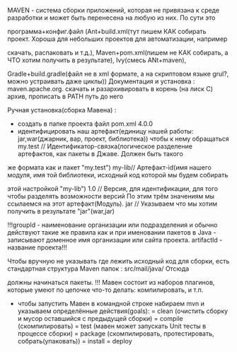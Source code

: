    MAVEN - система сборки приложений, которая не привязана к среде разработки и может быть перенесена на любую из них. По сути это 

программа+конфиг.файл (Ant+build.xml(тут пишем КАК cобирать проект. Хороша для небольших проектов для автоматизации, например 

скачать, распаковать и т.д.), Maven+pom.xml(пишем не КАК собирать, а ЧТО хотим получить в результате), Ivy(смесь ANt+maven), 

Gradle+build.gradle(файл не в xml формате, а на скриптовом языке grul?, можно устраивать даже циклы))
   Документация и установка : maven.apache.org. скачать и разархивировать в корень (на лиск С) архив, прописать в PATH путь до него
   
   Ручная установка(сборка Мавена) :
- создать в папке проекта файл pom.xml
	<project xmlns="http://maven.apache.org/POM/4.0.0" xmlns:xsi="http://www.w3.org/2001/XMLSchema-instance"
        	 xsi:schemaLocation="http://maven.apache.org/POM/4.0.0 http://maven.apache.org/xsd/maven-4.0.0.xsd">
    		<modelVersion>4.0.0</modelVersion>
	</project>
- идентифицировать наш артефакт(единицу нашей работы: jar,war(джарник, вар, проект, библиотека)) чтобы к нему обращаться
	<groupId>my.test</groupId> // Идентификатор-связка(логическое разделение артефактов, как пакеты в Джаве. Должен быть такого 

же формата как и пакет "my.test")
	<artifactId>my-lib</artifactId>// Артефакт-id(имя нашего модуля, имя той библиотеки, исходный код которой мы будем собирать 

этой настройкой "my-lib")
	<version>1.0</version> // Версия, для идентификации, для того чтобы разделять возможности версий 
   По этим трём значениям мы ссылаемся на этот артефакт(Модуль).
	<packaging>jar</packaging> // Указываем что мы хотим получить в результате "jar"(war,jar)

   !!!groupId - наименование организации или подразделения и обычно действуют такие же правила как и при именовании пакетов в Java - записывают доменное имя организации или сайта проекта. artifactId - название проекта!!!

   Чтобы вручную не указывать где лежить исходный код для сборки, есть стандартная структура Maven папок : src/mail/java/ Отсюда 

должны начинаться пакеты.
  !!! Мавен состоит из наборов плагинов, которые умеют по цепочке что-то делать: компилировать, и т.п.
 
- чтобы запустить Мавен в командной строке набираем mvn и указываем определённые действия(goals):
	= clean (очистить сборку и мусор оставшийся с предыдущей сборки) 
	= compile (скомпилировать)
	= test (мавен может запускать Unit тесты в процессе сборки)
	= package (скомпилировать, протестировать, собрать(упаковать))
	= install
	= deploy